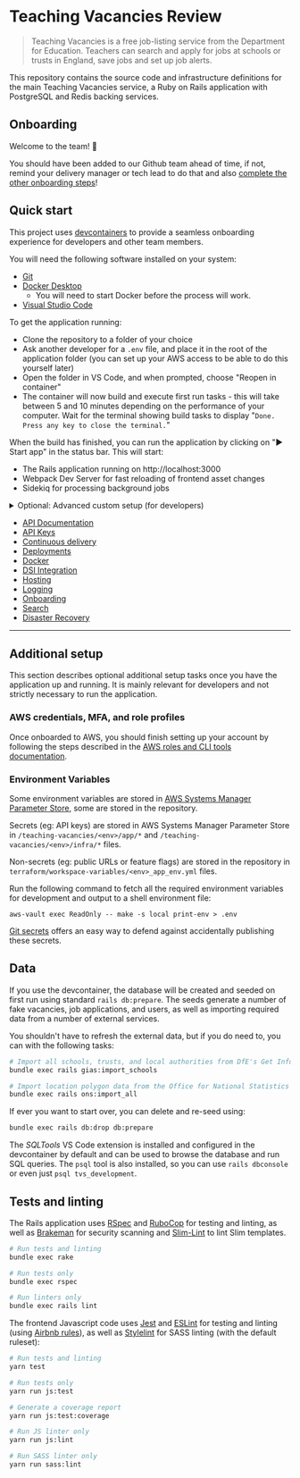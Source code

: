 # Teaching Vacancies Review

> Teaching Vacancies is a free job-listing service from the Department for Education. Teachers can
> search and apply for jobs at schools or trusts in England, save jobs and set up job alerts.

This repository contains the source code and infrastructure definitions for the main Teaching
Vacancies service, a Ruby on Rails application with PostgreSQL and Redis backing services.

## Onboarding

Welcome to the team! 🐯

You should have been added to our Github team ahead of time, if not, remind your delivery manager or
tech lead to do that and also [complete the other onboarding steps](documentation/onboarding.md)!

## Quick start

This project uses [devcontainers](https://code.visualstudio.com/docs/remote/create-dev-container)
to provide a seamless onboarding experience for developers and other team members.

You will need the following software installed on your system:
- [Git](https://github.com/git-guides/install-git)
- [Docker Desktop](https://www.docker.com/get-started)
  - You will need to start Docker before the process will work.
- [Visual Studio Code](https://code.visualstudio.com)

To get the application running:
- Clone the repository to a folder of your choice
- Ask another developer for a `.env` file, and place it in the root of the application folder
  (you can set up your AWS access to be able to do this yourself later)
- Open the folder in VS Code, and when prompted, choose "Reopen in container"
- The container will now build and execute first run tasks - this will take between 5 and 10 minutes
  depending on the performance of your computer. Wait for the terminal showing build tasks to
  display "`Done. Press any key to close the terminal.`"

When the build has finished, you can run the application by clicking on "▶️ Start app" in the status
bar. This will start:
- The Rails application running on http://localhost:3000
- Webpack Dev Server for fast reloading of frontend asset changes
- Sidekiq for processing background jobs

<details>
  <summary>Optional: Advanced custom setup (for developers)</summary>

  > The Docker-based devcontainer setup (see [configuration](.devcontainer)) is our "gold standard"
  > reference implementation of a local development environment. We highly recommend you use it, but
  > you're of course free to work in whatever way makes you the most happy and productive.
  >
  > This might involve running a container-based workflow using vanilla `docker-compose` (working
  > inside the container using a command-line text editor, or outside the container in a GUI editor
  > or IDE), running a Linux VM with a container engine for that extra bit of performance, or just
  > using the container definitions as a guide to setting the app up locally without any Docker
  > involvement at all.
</details>

* [API Documentation](https://docs.teaching-vacancies.service.gov.uk)
* [API Keys](/documentation/api-keys.md)
* [Continuous delivery](/documentation/continuous-delivery.md)
* [Deployments](/documentation/deployments.md)
* [Docker](/documentation/docker.md)
* [DSI Integration](/documentation/dsi-integration.md)
* [Hosting](/documentation/hosting.md)
* [Logging](/documentation/logging.md)
* [Onboarding](/documentation/onboarding.md)
* [Search](/documentation/search.md)
* [Disaster Recovery](/documentation/disaster-recovery.md)

---

## Additional setup

This section describes optional additional setup tasks once you have the application up and running.
It is mainly relevant for developers and not strictly necessary to run the application.

### AWS credentials, MFA, and role profiles

Once onboarded to AWS, you should finish setting up your account by following the steps described in
the [AWS roles and CLI tools documentation](/documentation/aws-roles-and-cli-tools.md).

### Environment Variables

Some environment variables are stored in [AWS Systems Manager Parameter Store](https://eu-west-2.console.aws.amazon.com/systems-manager/parameters/?region=eu-west-2&tab=Table), some are stored in the repository.

Secrets (eg: API keys) are stored in AWS Systems Manager Parameter Store in `/teaching-vacancies/<env>/app/*` and `/teaching-vacancies/<env>/infra/*` files.

Non-secrets (eg: public URLs or feature flags) are stored in the repository in `terraform/workspace-variables/<env>_app_env.yml` files.

Run the following command to fetch all the required environment variables for development and output to a shell environment file:

```
aws-vault exec ReadOnly -- make -s local print-env > .env
```

[Git secrets](/documentation/secrets-detection.md) offers an easy way to defend against accidentally publishing these secrets.

## Data

If you use the devcontainer, the database will be created and seeded on first run using standard
`rails db:prepare`. The seeds generate a number of fake vacancies, job applications, and users,
as well as importing required data from a number of external services.

You shouldn't have to refresh the external data, but if you do need to, you can with the following
tasks:

```bash
# Import all schools, trusts, and local authorities from DfE's Get Information About Schools
bundle exec rails gias:import_schools

# Import location polygon data from the Office for National Statistics
bundle exec rails ons:import_all
```

If ever you want to start over, you can delete and re-seed using:

```bash
bundle exec rails db:drop db:prepare
```

The _SQLTools_ VS Code extension is installed and configured in the devcontainer by default and can
be used to browse the database and run SQL queries. The `psql` tool is also installed, so you can
use `rails dbconsole` or even just `psql tvs_development`.

## Tests and linting

The Rails application uses [RSpec](https://rspec.info) and [RuboCop](https://rubocop.org) for
testing and linting, as well as [Brakeman](https://brakemanscanner.org) for security scanning and
[Slim-Lint](https://github.com/sds/slim-lint) to lint Slim templates.

```bash
# Run tests and linting
bundle exec rake

# Run tests only
bundle exec rspec

# Run linters only
bundle exec rails lint
```

The frontend Javascript code uses [Jest](https://jestjs.io) and [ESLint](https://eslint.org/) for
testing and linting (using [Airbnb rules](https://www.npmjs.com/package/eslint-config-airbnb)), as
well as [Stylelint](https://stylelint.io/) for SASS linting (with the default ruleset):

```bash
# Run tests and linting
yarn test

# Run tests only
yarn run js:test

# Generate a coverage report
yarn run js:test:coverage

# Run JS linter only
yarn run js:lint

# Run SASS linter only
yarn run sass:lint
```
